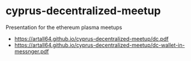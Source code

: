 # cyprus-decentralized-meetup
Presentation for the ethereum plasma meetups

- https://artall64.github.io/cyprus-decentralized-meetup/dc.pdf
- https://artall64.github.io/cyprus-decentralized-meetup/dc-wallet-in-messnger.pdf
